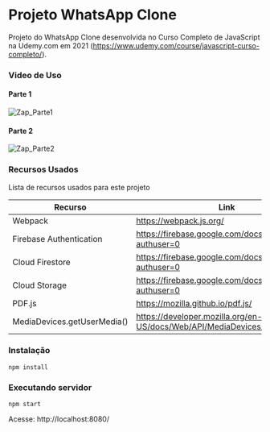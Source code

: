# Projeto WhatsApp Clone

Projeto do WhatsApp Clone desenvolvida no Curso Completo de JavaScript na Udemy.com em 2021
(https://www.udemy.com/course/javascript-curso-completo/). 

### Video de Uso

#### Parte 1

![Zap_Parte1](https://user-images.githubusercontent.com/18336972/122312434-94db4800-ceea-11eb-90a7-f4a4c4476616.gif)


#### Parte 2 

![Zap_Parte2](https://user-images.githubusercontent.com/18336972/122312990-c6a0de80-ceeb-11eb-87a0-10193a624909.gif)

### Recursos Usados

Lista de recursos usados para este projeto

| Recurso | Link |
| ------ | ------ |
| Webpack | https://webpack.js.org/ |
| Firebase Authentication | https://firebase.google.com/docs/auth/?authuser=0 |
| Cloud Firestore | https://firebase.google.com/docs/firestore/?authuser=0 |
| Cloud Storage | https://firebase.google.com/docs/storage/?authuser=0 |
| PDF.js | https://mozilla.github.io/pdf.js/ |
| MediaDevices.getUserMedia() | https://developer.mozilla.org/en-US/docs/Web/API/MediaDevices/getUserMedia |


### Instalação

```
npm install
```

### Executando servidor

```
npm start
```

Acesse: http://localhost:8080/

